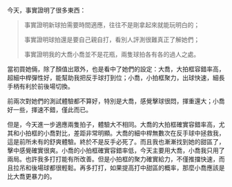 今天，事實證明了很多東西：

> 事實證明新球拍需要時間適應，往往不是剛拿起來就能玩明白的；
> 
> 事實證明球拍還是要自己親自打，看別人評測很難真正了解她們；
> 
> 事實證明我的大喬小喬並不是花瓶，兩隻球拍各有各的過人之處。

當初買她倆，除了顏值出眾外，也是看中了她們的設定：大喬，大拍框容錯率高，超細中桿彈性好，能幫助我把反手球打到位；小喬，小拍框聚力，出球快速，細長手柄有利於前後場切換。

前兩次對她們的測試體驗都不算好，特別是大喬，感覺擊球很悶，揮重還大；小喬好一些，揮速不錯，僅此而已。

但是，今天進一步適應兩隻拍子，體驗大不相同。大喬的大拍框確實容錯率高，尤其和小拍框的小喬對比，差距非常明顯。大喬的細中桿無數次在反手球中拯救我，這是前所未有的舒爽體驗。終於不是反手必死了。而且我也漸漸找到她的甜區了，擊中感覺確實很爽。小喬的小拍框確實容錯率低，今天主要用大喬，小喬我只用了兩局。也許我多打打能有所改善。但是小拍框的聚力確實給力，不僅推擋快速，而且拉吊和後場球都很輕鬆。再多打打，如果提高打中甜區的概率，那麼小喬應該是比大喬更暴力的。
